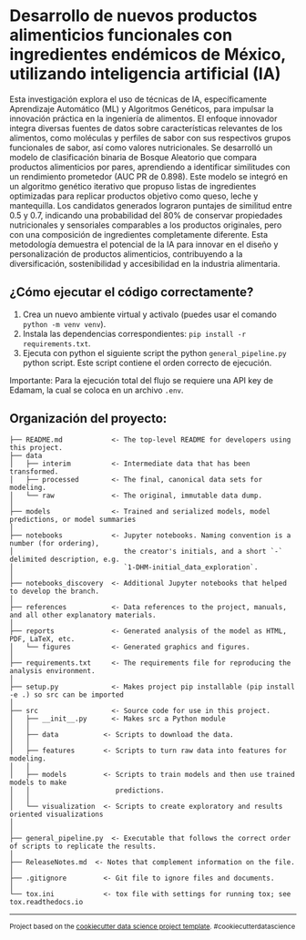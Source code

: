 Desarrollo de nuevos productos alimenticios funcionales con ingredientes endémicos de México, utilizando inteligencia artificial (IA)
==============================

Esta investigación explora el uso de técnicas de IA, específicamente 
Aprendizaje Automático (ML) y Algoritmos Genéticos, para impulsar la innovación
práctica en la ingeniería de alimentos. El enfoque innovador integra diversas 
fuentes de datos sobre características relevantes de los alimentos, como 
moléculas y perfiles de sabor con sus respectivos grupos funcionales de sabor, 
así como valores nutricionales. Se desarrolló un modelo de clasificación 
binaria de Bosque Aleatorio que compara productos alimenticios por pares, 
aprendiendo a identificar similitudes con un rendimiento prometedor (AUC PR 
de 0.898). Este modelo se integró en un algoritmo genético iterativo que 
propuso listas de ingredientes optimizadas para replicar productos objetivo 
como queso, leche y mantequilla. Los candidatos generados lograron puntajes de
similitud entre 0.5 y 0.7, indicando una probabilidad del 80% de conservar 
propiedades nutricionales y sensoriales comparables a los productos originales,
pero con una composición de ingredientes completamente diferente. Esta 
metodología demuestra el potencial de la IA para innovar en el diseño y 
personalización de productos alimenticios, contribuyendo a la diversificación, 
sostenibilidad y accesibilidad en la industria alimentaria.

¿Cómo ejecutar el código correctamente?
--------
1. Crea un nuevo ambiente virtual y activalo (puedes usar el comando `python -m venv venv`).
2. Instala las dependencias correspondientes: `pip install -r requirements.txt`. 
3. Ejecuta con python el siguiente script the python `general_pipeline.py` python script. Este script contiene el orden correcto de ejecución.

Importante: Para la ejecución total del flujo se requiere una API key de Edamam, la cual se coloca en un archivo `.env`.  

Organización del proyecto:
------------
    ├── README.md            <- The top-level README for developers using this project.
    ├── data
    │   ├── interim          <- Intermediate data that has been transformed.
    │   ├── processed        <- The final, canonical data sets for modeling.
    │   └── raw              <- The original, immutable data dump.
    │
    ├── models               <- Trained and serialized models, model predictions, or model summaries
    │
    ├── notebooks            <- Jupyter notebooks. Naming convention is a number (for ordering),
    │                           the creator's initials, and a short `-` delimited description, e.g.
    │                           `1-DHM-initial_data_exploration`.
    │
    ├── notebooks_discovery  <- Additional Jupyter notebooks that helped to develop the branch.
    │
    ├── references           <- Data references to the project, manuals, and all other explanatory materials.
    │
    ├── reports              <- Generated analysis of the model as HTML, PDF, LaTeX, etc.
    │   └── figures          <- Generated graphics and figures.
    │
    ├── requirements.txt     <- The requirements file for reproducing the analysis environment.
    │
    ├── setup.py             <- Makes project pip installable (pip install -e .) so src can be imported
    │
    ├── src                  <- Source code for use in this project.
    │   ├── __init__.py      <- Makes src a Python module
    │   │
    │   ├── data           <- Scripts to download the data. 
    │   │
    │   ├── features       <- Scripts to turn raw data into features for modeling.
    │   │
    │   ├── models         <- Scripts to train models and then use trained models to make
    │   │                     predictions.
    │   │
    │   └── visualization  <- Scripts to create exploratory and results oriented visualizations
    │
    │
    ├── general_pipeline.py  <- Executable that follows the correct order of scripts to replicate the results. 
    │
    ├── ReleaseNotes.md  <- Notes that complement information on the file. 
    │
    ├── .gitignore         <- Git file to ignore files and documents.
    │
    └── tox.ini            <- tox file with settings for running tox; see tox.readthedocs.io

--------

<p><small>Project based on the <a target="_blank" href="https://drivendata.github.io/cookiecutter-data-science/">cookiecutter data science project template</a>. #cookiecutterdatascience</small></p>

